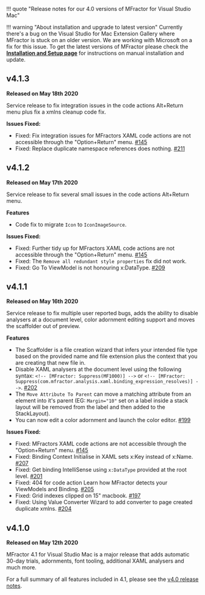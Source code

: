 !!! quote "Release notes for our 4.0 versions of MFractor for Visual Studio Mac"

!!! warning "About installation and upgrade to latest version"
    Currently there's a bug on the Visual Studio for Mac Extension Gallery where MFractor is stuck on an older version. We are working with Microsoft on a fix for this issue. To get the latest versions of MFractor please check the **[Installation and Setup page](/installation-and-setup#installation-file)** for instructions on manual installation and update.

## v4.1.3

**Released on May 18th 2020**

Service release to fix integration issues in the code actions Alt+Return menu plus fix a xmlns cleanup code fix.

 **Issues Fixed:**

  * Fixed: Fix integration issues for MFractors XAML code actions are not accessible through the "Option+Return" menu. [#145](https://github.com/mfractor/mfractor-feedback/issues/145)
  * Fixed: Replace duplicate namespace references does nothing. [#211](https://github.com/mfractor/mfractor-feedback/issues/211)

## v4.1.2

**Released on May 17th 2020**

Service release to fix several small issues in the code actions Alt+Return menu.

**Features**

 * Code fix to migrate `Icon` to `IconImageSource`.

 **Issues Fixed:**

  * Fixed: Further tidy up for MFractors XAML code actions are not accessible through the "Option+Return" menu. [#145](https://github.com/mfractor/mfractor-feedback/issues/145)
  * Fixed: The `Remove all redundant style properties` fix did not work.
  * Fixed: Go To ViewModel is not honouring x:DataType. [#209](https://github.com/mfractor/mfractor-feedback/issues/209)

## v4.1.1

**Released on May 16th 2020**

Service release to fix multiple user reported bugs, adds the ability to disable analysers at a document level, color adornment editing support and moves the scaffolder out of preview.

**Features**

 * The Scaffolder is a file creation wizard that infers your intended file type based on the provided name and file extension plus the context that you are creating that new file in.
 * Disable XAML analysers at the document level using the following syntax: `<!-- [MFractor: Suppress(MF1000)] -->` or `<!-- [MFractor: Suppress(com.mfractor.analysis.xaml.binding_expression_resolves)] -->`. [#202](https://github.com/mfractor/mfractor-feedback/issues/202)
 * The `Move Attribute To Parent` can move a matching attribute from an element into it's parent (EG: `Margin="10"` set on a label inside a stack layout will be removed from the label and then added to the StackLayout).
 * You can now edit a color adornment and launch the color editor. [#199](https://github.com/mfractor/mfractor-feedback/issues/199)

 **Issues Fixed:**

  * Fixed: MFractors XAML code actions are not accessible through the "Option+Return" menu. [#145](https://github.com/mfractor/mfractor-feedback/issues/145)
  * Fixed: Binding Context Initialise in XAML sets x:Key instead of x:Name. [#207](https://github.com/mfractor/mfractor-feedback/issues/207)
  * Fixed: Get binding IntelliSense using `x:DataType` provided at the root level. [#201](https://github.com/mfractor/mfractor-feedback/issues/201)
  * Fixed: 404 for code action Learn how MFractor detects your ViewModels and Binding. [#205](https://github.com/mfractor/mfractor-feedback/issues/205)
  * Fixed: Grid indexes clipped on 15" macbook. [#197](https://github.com/mfractor/mfractor-feedback/issues/197)
  * Fixed: Using Value Converter Wizard to add converter to page created duplicate xmlns. [#204](https://github.com/mfractor/mfractor-feedback/issues/204)

## v4.1.0

**Released on May 12th 2020**

MFractor 4.1 for Visual Studio Mac is a major release that adds automatic 30-day trials, adornments, font tooling, additional XAML analysers and much more.

For a full summary of all features included in 4.1, please see the [v4.0 release notes](v4.0.md).
